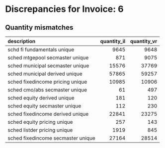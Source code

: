 # Discrepancies for Invoice: 6

## Quantity mismatches

| description                        |   quantity_il |   quantity_vr |
|:-----------------------------------|--------------:|--------------:|
| schd fi fundamentals unique        |          9645 |          9648 |
| sched mtgepool secmaster unique    |           871 |          9075 |
| sched municipal secmaster unique   |         15576 |         37769 |
| sched municipal derived unique     |         57865 |         59257 |
| sched fixedincome pricing unique   |         10985 |         10906 |
| sched cmo/abs secmaster unique     |            61 |           497 |
| sched equity derived unique        |           181 |           120 |
| sched equity secmaster unique      |           112 |           230 |
| sched fixedincome derived unique   |         22841 |         23275 |
| sched equity pricing unique        |           257 |           143 |
| sched listder pricing unique       |          1919 |           845 |
| sched fixedincome secmaster unique |         27164 |         28514 |
